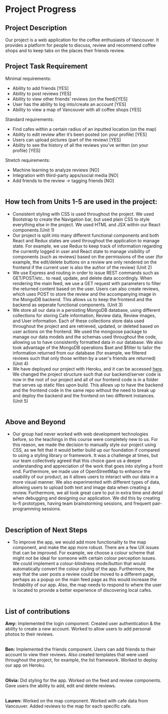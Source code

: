 # Project Progress <br />
## Project Description <br />

Our project is a web application for the coffee enthusiasts of Vancouver. It provides a platform for people to discuss, review and recommend coffee shops and to keep tabs on the places their friends review. <br />

## Project Task Requirement

Minimal requirements: <br />
* Ability to add friends [YES]<br />
* Ability to post reviews [YES]<br />
* Ability to view other friends’ reviews (on the feed)[YES] <br />
* User has the ability to log into/create an account [YES]<br />
* Ability to view a map of Vancouver with all coffee shops [YES]<br />

Standard requirements: <br />
* Find cafes within a certain radius of an inputted location (on the map)<br />
* Ability to edit review after it’s been posted (on your profile) [YES] <br />
* Users can upload pictures (part of the review) [YES]<br />
* Ability to see the history of all the reviews you’ve written (on your profile) [YES]<br />

Stretch requirements: <br />
* Machine learning to analyze reviews [NO]<br />
* Integration with third-party apps/social media [NO]<br />
* Add friends to the review → tagging friends [NO]<br /> <br />

## How tech from Units 1-5 are used in the project:

* Consistent styling with CSS is used throughout the project. We used Bootstrap to create the Navigation bar, but used plain CSS to style everything else in the project. We used HTML and JSX within our React components.(Unit 1)<br />
* Our project is split into many different functional components and both React and Redux states are used throughout the application to manage state. For example, we use Redux to keep track of information regarding the currently logged in user and React state to manage visibility of components (such as reviews) based on the permissions of the user (for example, the edit/delete buttons on a review are only rendered on the frontend if the current user is also the author of the review) (Unit 2)<br />
* We use Express and routing in order to issue REST commands such as GET/POST/etc.. to read, update, and delete data accordingly. When rendering the main feed, we use a GET request with parameters to filter the returned content based on the user. Users can also create reviews, which uses POST to store the review and the accompanying image in the MongoDB backend.  This allows us to keep the frontend and the backend as seperate functional components. (Unit 3)<br />
* We store all our data in a persisting MongoDB database, using different collections for storing Cafe information, Review data, Review images, and User information. Each of these collections store data used throughout the project and are retrieved, updated, or deleted based on user actions on the frontend. We used the mongoose package to manage our data models and the schemas used throughout the code, allowing us to have consistently formatted data in our database. We also took advantage of the MongoDB operations $set and $filter to tailor the information returned from our database (for example, we filtered reviews such that only those written by a user's friends are returned) (Unit 4)<br />
* We have deployed our project with Heroku, and it can be accessed [here](coffee-brewsters-app.herokuapp.com). We changed the project structure such that our backend/server code is now in the root of our project and all of our frontend code is in a folder that serves up static files upon build. This allows up to have the backend and the frontend code in the same repo without the need to break up and deploy the backend and the frontend on two different instances. (Unit 5)<br /><br />

## Above and Beyond

* Our group had never worked with web development technologies before, so the teachings in this course were completely new to us. For this reason, we made the decision to manually style our project using CSS, as we felt that it would better build up our foundation if compared to using a styling library or framework. It was a challenge at times, but our team collectively agreed that this choice gave us a deeper understanding and appreciation of the work that goes into styling a front end. Furthermore, we made use of OpenStreetMap to enhance the usability of our product, as it allows users to interact with our data in a more visual manner. We also experimented with different types of data, allowing users to upload both text and image data when creating a review. Furthermore, we all took great care to put in extra time and detail when debugging and designing our application. We did this by creating lo-fi prototypes, having team brainstorming sessions, and frequent pair-programming sessions.  <br /> <br />

## Description of Next Steps

* To improve the app, we would add more functionality to the map component, and make the app more robust. There are a few UX issues that can be improved. For example, we choose a colour scheme that might not be ideal for someone with certain colour perception issues. We could implement a colour-blindness mode/button that would automatically convert the colour styling of the app. Furthermore, the way that the user posts a review could be moved to a different page, perhaps as a popup on the main feed page as this would increase the findability of our app. Also, the map needs to respond to where the user is located to provide a better experience of discovering local cafes. <br /> <br />

## List of contributions

**Amy:** Implemented the login component. Created user authentication & the ability to create a new account. Worked to allow users to add personal photos to their reviews.
<br />
<br />

**Ben:** Implemented the friends component. Users can add friends to their account to view their reviews. Also created templates that were used throughout the project, for example, the list framework. Worked to deploy our app on Heroku.
<br />
<br />

**Olivia:** Did styling for the app. Worked on the feed and review components. Gave users the ability to add, edit and delete reviews. 
<br />
<br />

**Lauren:** Worked on the map component. Worked with cafe data from Vancouver. Added reviews to the map for each specific cafe. 




